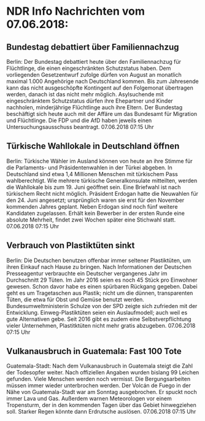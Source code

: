 # NDR Info Nachrichten vom 07.06.2018:


## Bundestag debattiert über Familiennachzug
Berlin: Der Bundestag debattiert heute über den Familiennachzug für Flüchtlinge, die einen eingeschränkten Schutzstatus haben. Dem vorliegenden Gesetzentwurf zufolge dürfen von August an monatlich maximal 1.000 Angehörige nach Deutschland kommen. Bis zum Jahresende kann das nicht ausgeschöpfte Kontingent auf den Folgemonat übertragen werden, danach ist das nicht mehr möglich. Asylsuchende mit eingeschränktem Schutzstatus dürfen ihre Ehepartner und Kinder nachholen, minderjährige Flüchtlinge auch ihre Eltern. Der Bundestag beschäftigt sich heute auch mit der Affäre um das Bundesamt für Migration und Flüchtlinge. Die FDP und die AfD haben jeweils einen Untersuchungsausschuss beantragt. 07.06.2018 07:15 Uhr 

## Türkische Wahllokale in Deutschland öffnen
Berlin: 	Türkische Wähler im Ausland können von heute an ihre Stimme für die Parlaments- und Präsidentenwahlen in der Türkei abgeben. In Deutschland sind etwa 1,4 Millionen Menschen mit türkischem Pass wahlberechtigt. Wie mehrere türkische Generalkonsulate mitteilten, werden die Wahllokale bis zum 19. Juni geöffnet sein. Eine Briefwahl ist nach türkischem Recht nicht möglich. Präsident Erdogan hatte die Neuwahlen für den 24. Juni angesetzt; ursprünglich waren sie erst für den November kommenden Jahres geplant. Neben Erdogan sind noch fünf weitere Kandidaten zugelassen. Erhält kein Bewerber in der ersten Runde eine absolute Mehrheit, findet zwei Wochen später eine Stichwahl statt. 07.06.2018 07:15 Uhr 

## Verbrauch von Plastiktüten sinkt
Berlin: Die Deutschen benutzen offenbar immer seltener Plastiktüten, um ihren Einkauf nach Hause zu bringen. Nach Informationen der Deutschen Presseagentur verbrauchte ein Deutscher vergangenes Jahr im Durchschnitt 29 Tüten. Im Jahr 2016 seien es noch 45 Stück pro Einwohner gewesen. Schon davor habe es einen spürbaren Rückgang gegeben. Dabei geht es um Tragetaschen aus Plastik; nicht um die dünnen, transparenten Tüten, die etwa für Obst und Gemüse benutzt werden. Bundesumweltministerin Schulze von der SPD zeigte sich zufrieden mit der Entwicklung. Einweg-Plastiktüten seien ein Auslaufmodell; auch weil es gute Alternativen gebe. Seit 2016 gibt es zudem eine Selbstverpflichtung vieler Unternehmen, Plastitktüten nicht mehr gratis abzugeben. 07.06.2018 07:15 Uhr 

## Vulkanausbruch in Guatemala: Fast 100 Tote
Guatemala-Stadt: Nach dem Vulkanausbruch in Guatemala steigt die Zahl der Todesopfer weiter. Nach offiziellen Angaben wurden bislang 99 Leichen gefunden. Viele Menschen werden noch vermisst. Die Bergungsarbeiten müssen immer wieder unterbrochen werden. Der Volcán de Fuego in der Nähe von Guatemala-Stadt war am Sonntag ausgebrochen. Er spuckt noch immer Lava und Gas. Außerdem warnen Meteorologen vor einem Tropensturm, der in den kommenden Tagen über das Gebiet hinwegziehen soll. Starker Regen könnte dann Erdrutsche auslösen. 07.06.2018 07:15 Uhr 
